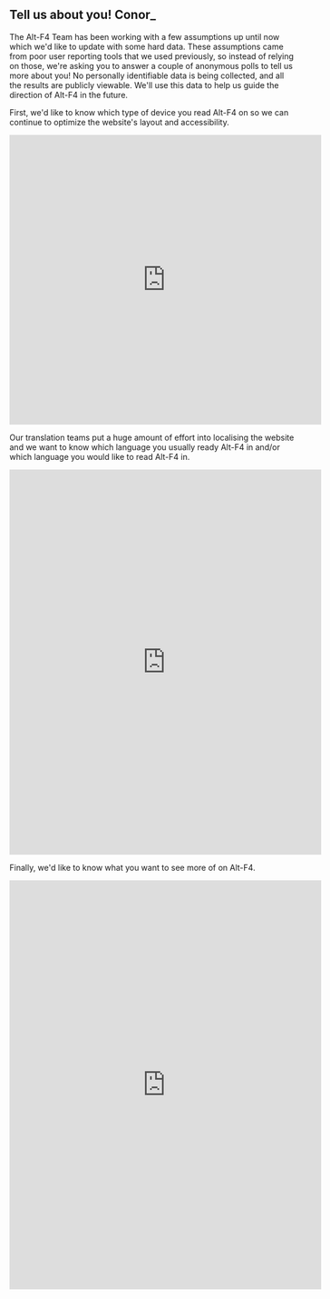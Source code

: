 ## Tell us about you! <author>Conor_</author>

The Alt-F4 Team has been working with a few assumptions up until now which we'd like to update with some hard data. These assumptions came from poor user reporting tools that we used previously, so instead of relying on those, we're asking you to answer a couple of anonymous polls to tell us more about you! No personally identifiable data is being collected, and all the results are publicly viewable. We'll use this data to help us guide the direction of Alt-F4 in the future.

First, we'd like to know which type of device you read Alt-F4 on so we can continue to optimize the website's layout and accessibility.

<iframe src="http://www.strawpoll.me/embed_1/42419445" style="width:550px;height:510px;border:0;">Loading poll...</iframe>

Our translation teams put a huge amount of effort into localising the website and we want to know which language you usually ready Alt-F4 in and/or which language you would like to read Alt-F4 in.

<iframe src="http://www.strawpoll.me/embed_1/42425760" style="width:550px;height:678px;border:0;">Loading poll...</iframe>

Finally, we'd like to know what you want to see more of on Alt-F4.

<iframe src="http://www.strawpoll.me/embed_1/42425797" style="width:550px;height:720px;border:0;">Loading poll...</iframe>